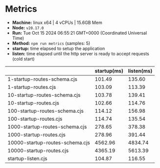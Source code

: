 # Metrics
* __Machine:__ linux x64 | 4 vCPUs | 15.6GB Mem
* __Node:__ `v20.17.0`
* __Run:__ Tue Oct 15 2024 06:55:21 GMT+0000 (Coordinated Universal Time)
* __Method:__ `npm run metrics` (samples: 5)
* __startup:__ time elapsed to setup the application
* __listen:__ time elapsed until the http server is ready to accept requests (cold start)

| | startup(ms) | listen(ms) |
|-| -       | -      |
| 1-startup-routes-schema.cjs | 101.49 | 135.60 |
| 1-startup-routes.cjs | 103.09 | 113.39 |
| 10-startup-routes-schema.cjs | 103.78 | 139.41 |
| 10-startup-routes.cjs | 102.66 | 114.76 |
| 100-startup-routes-schema.cjs | 114.12 | 156.98 |
| 100-startup-routes.cjs | 114.74 | 135.54 |
| 1000-startup-routes-schema.cjs | 278.65 | 378.38 |
| 1000-startup-routes.cjs | 278.96 | 391.44 |
| 10000-startup-routes-schema.cjs | 4562.96 | 4834.74 |
| 10000-startup-routes.cjs | 4365.19 | 5613.39 |
| startup-listen.cjs | 104.87 | 116.55 |
